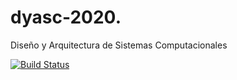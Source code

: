 # dyasc-2020.
Diseño y Arquitectura de Sistemas Computacionales

[![Build Status](https://travis-ci.com/ezzee10/dyasc-2020.svg?branch=master)](https://travis-ci.com/ezzee10/dyasc-2020)
